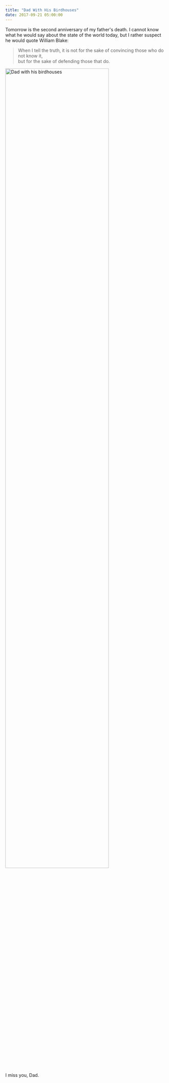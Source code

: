 ```yaml
---
title: "Dad With His Birdhouses"
date: 2017-09-21 05:00:00
---
```


Tomorrow is the second anniversary of my father's death.
I cannot know what he would say about the state of the world today,
but I rather suspect he would quote William Blake:

<blockquote>
When I tell the truth,
it is not for the sake of convincing those who do not know it,
<br/>
but for the sake of defending those that do.
</blockquote>

<img src="{{site.github.url}}/files/2017/09/dad-birdhouses-2003.jpg" alt="Dad with his birdhouses" width="80%" />

I miss you, Dad.
